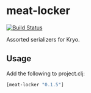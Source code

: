 # meat-locker

[![Build Status](https://secure.travis-ci.org/sritchie/meat-locker.png?branch=master)](http://travis-ci.org/sritchie/meat-locker)

Assorted serializers for Kryo.

## Usage

Add the following to project.clj:

```clojure
[meat-locker "0.1.5"]
```
